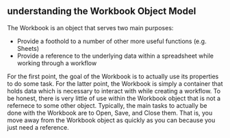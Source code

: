 ## understanding the Workbook Object Model

The Workbook is an object that serves two main purposes:

- Provide a foothold to a number of other more useful functions (e.g. Sheets)
- Provide a reference to the underlying data within a spreadsheet while working through a workflow

For the first point, the goal of the Workbook is to actually use its properties to do some task. For the latter point, the Workbook is simply a container that holds data which is necessary to interact with while creating a workflow. To be honest, there is very little of use within the Workbook object that is not a refernece to some other object. Typically, the main tasks to actually be done with the Workbook are to Open, Save, and Close them. That is, you move away from the Workbook object as quickly as you can because you just need a reference.
